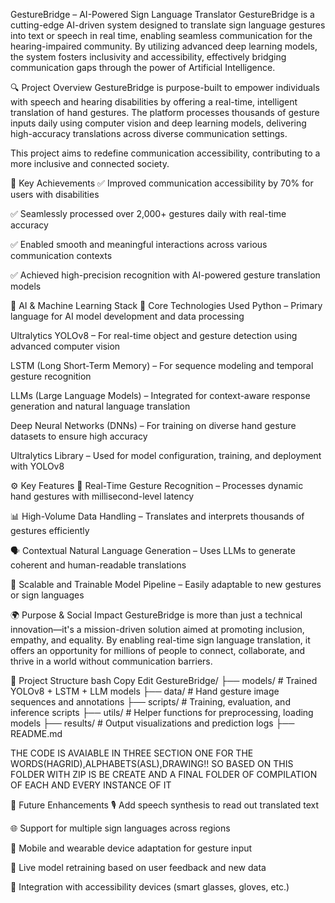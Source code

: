 GestureBridge – AI-Powered Sign Language Translator
GestureBridge is a cutting-edge AI-driven system designed to translate sign language gestures into text or speech in real time, enabling seamless communication for the hearing-impaired community. By utilizing advanced deep learning models, the system fosters inclusivity and accessibility, effectively bridging communication gaps through the power of Artificial Intelligence.

🔍 Project Overview
GestureBridge is purpose-built to empower individuals with speech and hearing disabilities by offering a real-time, intelligent translation of hand gestures. The platform processes thousands of gesture inputs daily using computer vision and deep learning models, delivering high-accuracy translations across diverse communication settings.

This project aims to redefine communication accessibility, contributing to a more inclusive and connected society.

🎯 Key Achievements
✅ Improved communication accessibility by 70% for users with disabilities

✅ Seamlessly processed over 2,000+ gestures daily with real-time accuracy

✅ Enabled smooth and meaningful interactions across various communication contexts

✅ Achieved high-precision recognition with AI-powered gesture translation models

🧠 AI & Machine Learning Stack
🧩 Core Technologies Used
Python – Primary language for AI model development and data processing

Ultralytics YOLOv8 – For real-time object and gesture detection using advanced computer vision

LSTM (Long Short-Term Memory) – For sequence modeling and temporal gesture recognition

LLMs (Large Language Models) – Integrated for context-aware response generation and natural language translation

Deep Neural Networks (DNNs) – For training on diverse hand gesture datasets to ensure high accuracy

Ultralytics Library – Used for model configuration, training, and deployment with YOLOv8

⚙️ Key Features
🧠 Real-Time Gesture Recognition – Processes dynamic hand gestures with millisecond-level latency

📊 High-Volume Data Handling – Translates and interprets thousands of gestures efficiently

🗣️ Contextual Natural Language Generation – Uses LLMs to generate coherent and human-readable translations

🔄 Scalable and Trainable Model Pipeline – Easily adaptable to new gestures or sign languages

🌍 Purpose & Social Impact
GestureBridge is more than just a technical innovation—it's a mission-driven solution aimed at promoting inclusion, empathy, and equality. By enabling real-time sign language translation, it offers an opportunity for millions of people to connect, collaborate, and thrive in a world without communication barriers.

📁 Project Structure
bash
Copy
Edit
GestureBridge/
├── models/             # Trained YOLOv8 + LSTM + LLM models
├── data/               # Hand gesture image sequences and annotations
├── scripts/            # Training, evaluation, and inference scripts
├── utils/              # Helper functions for preprocessing, loading models
├── results/            # Output visualizations and prediction logs
├── README.md

 THE CODE IS AVAIABLE IN THREE SECTION ONE FOR THE WORDS(HAGRID),ALPHABETS(ASL),DRAWING!!
  SO BASED ON THIS FOLDER WITH ZIP IS BE CREATE AND A FINAL FOLDER OF COMPILATION OF EACH AND EVERY INSTANCE OF IT 

🚀 Future Enhancements
🎙️ Add speech synthesis to read out translated text

🌐 Support for multiple sign languages across regions

📱 Mobile and wearable device adaptation for gesture input

🔄 Live model retraining based on user feedback and new data

🤝 Integration with accessibility devices (smart glasses, gloves, etc.)

